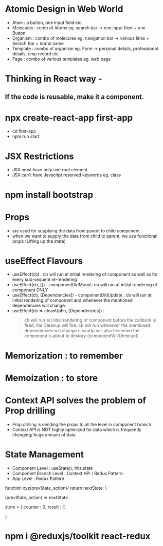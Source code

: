 # Atomic Design in Web World

- Atom : a button, one input field etc
- Molecules : comb of Atoms eg. search bar -> one input filed + one Button
- Organism : combo of molecules eg. navigation bar -> various links + Serach Bar + brand name
- Template : combo of organism eg. Form -> personal details, professional details, emp record etc
- Page : combo of various templates eg. web page

# Thinking in React way -

## If the code is reusable, make it a component.

# npx create-react-app first-app

- cd first-app
- npm run start

# JSX Restrictions

- JSX must have only one root element
- JSX can't have Javscript reserved keywords eg. class

# npm install bootstrap

# Props

- are used for supplying the data from parent to child component
- when we want to supply the data from child to parent, we use functional props (Lifting up the state)

# useEffect Flavours

- useEffect(cb) : cb will run at initial rendering of component as well as for every sub-sequent re-rendering
- useEffect(cb, []) - componentDidMount: cb will run at initial rendering of component ONLY
- useEffect(cb, [Dependencies]) - componentDidUpdate : cb will run at initial rendering of component and whenever the mentioned dependencies will change.
- useEffect(cb => cleanUpFn, [Dependencies]) :
  > cb will run at initial rendering of component
  > before the callback is fired, the Cleanup will fire.
  > cb will run whenever the mentioned dependencies will change
  > cleanUp will also fire when the component is about to destory (componentWillUnmount)

# Memorization : to remember

# Memoization : to store

# Context API solves the problem of Prop drilling

- Prop drilling is sending the props to all the level in component branch
- Context API is NOT highly optimized for data which is frequently changing/ huge amount of data

# State Management

- Component Level : useState(), this.state
- Component Branch Level : Context API / Redux Pattern
- App Level : Redux Pattern

function xyz(prevState, action){
return nextState;
}

(prevState, action) => nextState

store = {
counter : 0,
result : []

}

# npm i @reduxjs/toolkit react-redux
